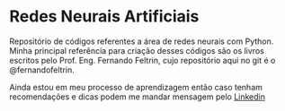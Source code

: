 # Redes Neurais Artificiais

<p>Repositório de códigos referentes a área de redes neurais com Python. 
Minha principal referência para criação desses códigos são os livros escritos pelo Prof. Eng. Fernando Feltrin, 
cujo repositório aqui no git é o @fernandofeltrin.</p> 
<p>Ainda estou em meu processo de aprendizagem então caso tenham recomendações e dicas podem me mandar mensagem pelo <a href="https://www.linkedin.com/in/jan-eduardo-m-barbosa-jr-ba4232203/">Linkedin</a>

